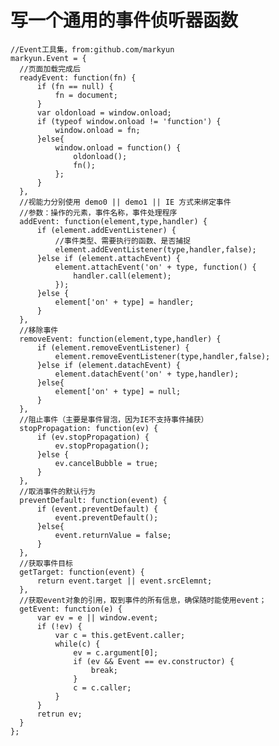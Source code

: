 # 写一个通用的事件侦听器函数

	//Event工具集，from:github.com/markyun
	markyun.Event = {
	  //页面加载完成后
	  readyEvent: function(fn) {
	      if (fn == null) {
	          fn = document;
	      }
	      var oldonload = window.onload;
	      if (typeof window.onload != 'function') {
	          window.onload = fn;
	      }else{
	          window.onload = function() {
	              oldonload();
	              fn();
	          };
	      }
	  },
	  //视能力分别使用 demo0 || demo1 || IE 方式来绑定事件
	  //参数：操作的元素，事件名称，事件处理程序
	  addEvent: function(element,type,handler) {
	      if (element.addEventListener) {
	          //事件类型、需要执行的函数、是否捕捉
	          element.addEventListener(type,handler,false);
	      }else if (element.attachEvent) {
	          element.attachEvent('on' + type, function() {
	              handler.call(element);
	          });
	      }else {
	          element['on' + type] = handler;
	      }
	  },
	  //移除事件
	  removeEvent: function(element,type,handler) {
	      if (element.removeEventListener) {
	          element.removeEventListener(type,handler,false);
	      }else if (element.datachEvent) {
	          element.datachEvent('on' + type,handler);
	      }else{
	          element['on' + type] = null;
	      }
	  },
	  //阻止事件（主要是事件冒泡，因为IE不支持事件捕获）
	  stopPropagation: function(ev) {
	      if (ev.stopPropagation) {
	          ev.stopPropagation();
	      }else {
	          ev.cancelBubble = true;
	      }
	  },
	  //取消事件的默认行为
	  preventDefault: function(event) {
	      if (event.preventDefault) {
	          event.preventDefault();
	      }else{
	          event.returnValue = false;
	      }
	  },
	  //获取事件目标
	  getTarget: function(event) {
	      return event.target || event.srcElemnt;
	  },
	  //获取event对象的引用，取到事件的所有信息，确保随时能使用event；
	  getEvent: function(e) {
	      var ev = e || window.event;
	      if (!ev) {
	          var c = this.getEvent.caller;
	          while(c) {
	              ev = c.argument[0];
	              if (ev && Event == ev.constructor) {
	                  break;
	              }
	              c = c.caller;
	          }
	      }
	      retrun ev;
	  }
	};